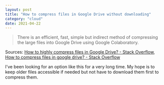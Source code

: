 ```yaml
---
layout: post
title: "How to compress files in Google Drive without downloading"
category: "cloud"
date: 2021-04-22
---
```


> There is an efficient, fast, simple but indirect method of compressing the large files into Google Drive using Google Colaboratory. 

Sources: [How to highly compress files in Google Drive? - Stack Overflow](https://stackoverflow.com/questions/27215257/how-to-highly-compress-files-in-google-drive), [How to compress files in google drive? - Stack Overflow](https://stackoverflow.com/questions/27812997/how-to-compress-files-in-google-drive/61788267#61788267)

I've been looking for an option like this for a very long time.  My hope is to keep older files accessible if needed but not have to download them first to compress them.
